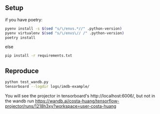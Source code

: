 ## Setup

if you have poetry:
```bash
pyenv install -s $(sed "s/\/envs.*//" .python-version)
pyenv virtualenv $(sed "s/\/envs\// /" .python-version)
poetry install
```

else
```bash
pip install -r requirements.txt
```

## Reproduce

```bash
python test_wandb.py
tensorboard --logdir logs/imdb-example/
```

You will see the projector in tensorboard's http://localhost:6006/, but not in the wandb run https://wandb.ai/costa-huang/tensorflow-projector/runs/1218h3xy?workspace=user-costa-huang